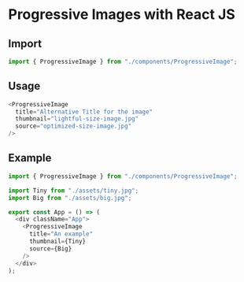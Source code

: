 # Progressive Images with React JS

## Import
```js
import { ProgressiveImage } from "./components/ProgressiveImage";
```

## Usage
```js
<ProgressiveImage
  title="Alternative Title for the image"
  thumbnail="lightful-size-image.jpg"
  source="optimized-size-image.jpg"
/>
```
## Example
```js
import { ProgressiveImage } from "./components/ProgressiveImage";

import Tiny from "./assets/tiny.jpg";
import Big from "./assets/big.jpg";

export const App = () => (
  <div className="App">
    <ProgressiveImage
      title="An example"
      thumbnail={Tiny}
      source={Big}
    />
  </div>
);
```
